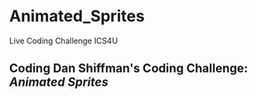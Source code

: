 # Animated_Sprites
Live Coding Challenge ICS4U

## Coding Dan Shiffman's Coding Challenge: ***Animated Sprites***
